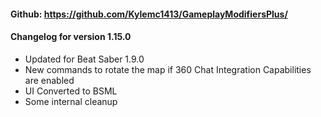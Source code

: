 #### Github: https://github.com/Kylemc1413/GameplayModifiersPlus/

#### Changelog for version 1.15.0
- Updated for Beat Saber 1.9.0
- New commands to rotate the map if 360 Chat Integration Capabilities are enabled
- UI Converted to BSML
- Some internal cleanup
